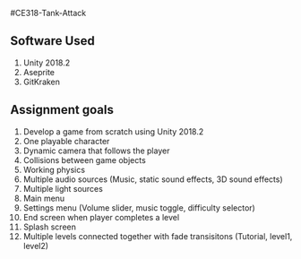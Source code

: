 #CE318-Tank-Attack

## Software Used
1. Unity 2018.2
2. Aseprite
3. GitKraken

## Assignment goals
1. Develop a game from scratch using Unity 2018.2
2. One playable character
3. Dynamic camera that follows the player
4. Collisions between game objects
5. Working physics
6. Multiple audio sources (Music, static sound effects, 3D sound effects)
7. Multiple light sources
8. Main menu
9. Settings menu (Volume slider, music toggle, difficulty selector)
10. End screen when player completes a level
11. Splash screen
12. Multiple levels connected together with fade transisitons (Tutorial, level1, level2)


